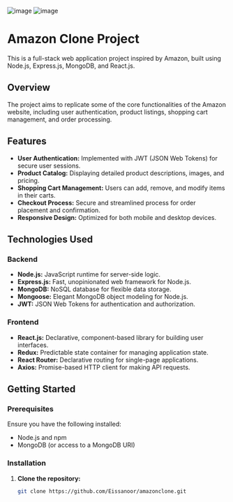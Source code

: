 ![image](https://github.com/Eissanoor/amazonclone/assets/86971746/20ed9aad-c638-48c8-bae3-f3b89ec90143)
![image](https://github.com/Eissanoor/amazonclone/assets/86971746/58b8d8a8-fbfa-4ea6-bc03-526d333f4067)
# Amazon Clone Project

This is a full-stack web application project inspired by Amazon, built using Node.js, Express.js, MongoDB, and React.js.

## Overview

The project aims to replicate some of the core functionalities of the Amazon website, including user authentication, product listings, shopping cart management, and order processing.

## Features

- **User Authentication:** Implemented with JWT (JSON Web Tokens) for secure user sessions.
- **Product Catalog:** Displaying detailed product descriptions, images, and pricing.
- **Shopping Cart Management:** Users can add, remove, and modify items in their carts.
- **Checkout Process:** Secure and streamlined process for order placement and confirmation.
- **Responsive Design:** Optimized for both mobile and desktop devices.

## Technologies Used

### Backend
- **Node.js:** JavaScript runtime for server-side logic.
- **Express.js:** Fast, unopinionated web framework for Node.js.
- **MongoDB:** NoSQL database for flexible data storage.
- **Mongoose:** Elegant MongoDB object modeling for Node.js.
- **JWT:** JSON Web Tokens for authentication and authorization.

### Frontend
- **React.js:** Declarative, component-based library for building user interfaces.
- **Redux:** Predictable state container for managing application state.
- **React Router:** Declarative routing for single-page applications.
- **Axios:** Promise-based HTTP client for making API requests.

## Getting Started

### Prerequisites

Ensure you have the following installed:
- Node.js and npm
- MongoDB (or access to a MongoDB URI)

### Installation

1. **Clone the repository:**
   ```bash
   git clone https://github.com/Eissanoor/amazonclone.git




